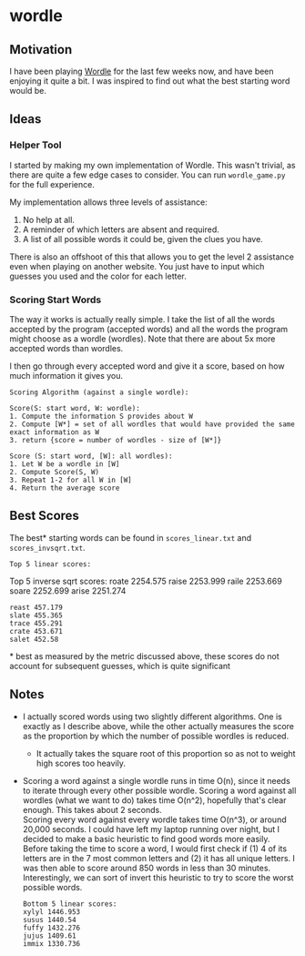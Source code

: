 # wordle

## Motivation
I have been playing [Wordle](https://powerlanguage.co.uk/wordle/) for the last few weeks now, and have been enjoying it quite a bit. I was inspired to find out what the best starting word would be.

## Ideas
### Helper Tool
I started by making my own implementation of Wordle. This wasn't trivial, as there are quite a few edge cases to consider. You can run `wordle_game.py` for the full experience.

My implementation allows three levels of assistance:
1. No help at all.
2. A reminder of which letters are absent and required.
3. A list of all possible words it could be, given the clues you have.

There is also an offshoot of this that allows you to get the level 2 assistance even when playing on another website. You just have to input which guesses you used and the color for each letter.

### Scoring Start Words
The way it works is actually really simple. I take the list of all the words accepted by the program (accepted words) and all the words the program might choose as a wordle (wordles). Note that there are about 5x more accepted words than wordles.

I then go through every accepted word and give it a score, based on how much information it gives you.

```
Scoring Algorithm (against a single wordle):

Score(S: start word, W: wordle):
1. Compute the information S provides about W
2. Compute [W*] = set of all wordles that would have provided the same exact information as W
3. return {score = number of wordles - size of [W*]}

Score (S: start word, [W]: all wordles):
1. Let W be a wordle in [W]
2. Compute Score(S, W)
3. Repeat 1-2 for all W in [W]
4. Return the average score
```

## Best Scores
The best* starting words can be found in `scores_linear.txt` and `scores_invsqrt.txt`.

```
Top 5 linear scores:
``` 
Top 5 inverse sqrt scores:
roate 2254.575
raise 2253.999
raile 2253.669
soare 2252.699
arise 2251.274
```
reast 457.179
slate 455.365
trace 455.291
crate 453.671
salet 452.58
```
\* best as measured by the metric discussed above, these scores do not account for subsequent guesses, which is quite significant

## Notes
* I actually scored words using two slightly different algorithms. One is exactly as I describe above, while the other actually measures the score as the proportion by which the number of possible wordles is reduced.
    * It actually takes the square root of this proportion so as not to weight high scores too heavily.
* Scoring a word against a single wordle runs in time O(n), since it needs to iterate through every other possible wordle. Scoring a word against all wordles (what we want to do) takes time O(n^2), hopefully that's clear enough. This takes about 2 seconds. \
Scoring every word against every wordle takes time O(n^3), or around 20,000 seconds. I could have left my laptop running over night, but I decided to make a basic heuristic to find good words more easily. \
Before taking the time to score a word, I would first check if (1) 4 of its letters are in the 7 most common letters and (2) it has all unique letters. I was then able to score around 850 words in less than 30 minutes. Interestingly, we can sort of invert this heuristic to try to score the worst possible words.

    ```
    Bottom 5 linear scores:
    xylyl 1446.953
    susus 1440.54
    fuffy 1432.276
    jujus 1409.61
    immix 1330.736
    ```
